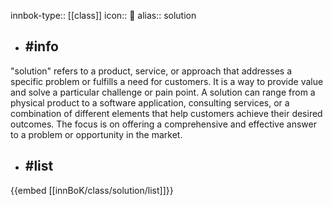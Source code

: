 innbok-type:: [[class]]
icon:: 💊
alias:: solution

- ## #info 
"solution" refers to a product, service, or approach that addresses a specific problem or fulfills a need for customers. It is a way to provide value and solve a particular challenge or pain point. A solution can range from a physical product to a software application, consulting services, or a combination of different elements that help customers achieve their desired outcomes. The focus is on offering a comprehensive and effective answer to a problem or opportunity in the market.
- ## #list 
{{embed [[innBoK/class/solution/list]]}}

